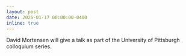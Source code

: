 ```yaml
---
layout: post
date: 2025-01-17 00:00:00-0400  
inline: true
---
```

David Mortensen will give a talk as part of the University of Pittsburgh colloquium series.